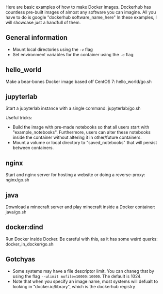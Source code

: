 Here are basic examples of how to make Docker images.
Dockerhub has countless pre-built images of almost any software you can imagine.
All you have to do is google "dockerhub software_name_here"
In these examples, I will showcase just a handfull of them.

General information
-------------------

- Mount local directories using the `-v` flag
- Set environment variables for the container using the `-e` flag

hello_world
-----------
Make a bear-bones Docker image based off CentOS 7: hello_world/go.sh

jupyterlab
----------

Start a jupyterlab instance with a single command: jupyterlab/go.sh

Useful tricks:

- Build the image with pre-made notebooks so that all users start with "example_notebooks". Furthermore, users can alter these notebooks inside the container without altering it in other/future containers.
- Mount a volume or local directory to "saved_notebooks" that will persist between containers.

nginx
-----

Start and nginx server for hosting a website or doing a reverse-proxy: nginx/go.sh

java
----

Download a minecraft server and play minecraft inside a Docker container: java/go.sh

docker:dind
-----------

Run Docker inside Docker. Be careful with this, as it has some weird querks: docker_in_docker/go.sh


Gotchyas
--------

- Some systems may have a file descriptor limit. You can chaneg that by using the flag `--ulimit nofile=10000:10000`. The default is 1024.
- Note that when you specify an image name, most systems will defualt to looking in "docker.io/library", which is the dockerhub registry
